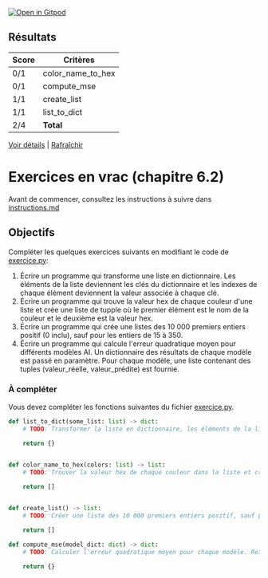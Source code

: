 [![Open in Gitpod](https://gitpod.io/button/open-in-gitpod.svg)](https://gitpod-redirect-0.herokuapp.com/)





## Résultats
Score | Critères
--- | ---
0/1 | color_name_to_hex
0/1 | compute_mse
1/1 | create_list
1/1 | list_to_dict
2/4 | **Total**

[Voir détails](./logs/tests_results.txt) | [Rafraîchir](../../)
# Exercices en vrac (chapitre 6.2)

Avant de commencer, consultez les instructions à suivre dans [instructions.md](instructions.md)

## Objectifs

Compléter les quelques exercices suivants en modifiant le code de [exercice.py](exercice.py):

1. Écrire un programme qui transforme une liste en dictionnaire. Les éléments de la liste deviennent les clés du dictionnaire et les indexes de chaque élément deviennent la valeur associée à chaque clé.
2. Écrire un programme qui trouve la valeur hex de chaque couleur d'une liste et crée une liste de tupple où le premier élément est le nom de la couleur et le deuxième est la valeur hex.
3. Écrire un programme qui crée une listes des 10 000 premiers entiers positif (0 inclu), sauf pour les entiers de 15 à 350.
4. Écrire un programme qui calcule l'erreur quadratique moyen pour différents modèles AI. Un dictionnaire des résultats de chaque modèle est passé en paramètre. Pour chaque modèle, une liste contenant des tuples (valeur_réelle, valeur_prédite) est fournie.

### À compléter
Vous devez compléter les fonctions suivantes du fichier [exercice.py](exercice.py).

```python
def list_to_dict(some_list: list) -> dict:
    # TODO: Transformer la liste en dictionnaire, les éléments de la liste deviennent les clés et leur index deviennent les valeurs
    
    return {}


def color_name_to_hex(colors: list) -> list:
    # TODO: Trouver la valeur hex de chaque couleur dans la liste et créer une liste de tupple où le premier élément est le nom de la couleur et le deuxième est la valeur hex

    return []


def create_list() -> list:
    # TODO: Créer une liste des 10 000 premiers entiers positif, sauf pour les entiers de 15 à 350

    return []
    
def compute_mse(model_dict: dict) -> dict:
    # TODO: Calculer l'erreur quadratique moyen pour chaque modèle. Retourner un dictionnaire contenant les MSE.

    return {}
```
